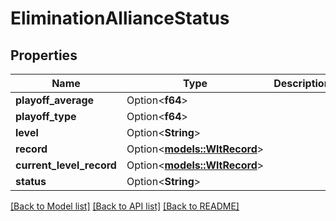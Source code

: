 # EliminationAllianceStatus

## Properties

Name | Type | Description | Notes
------------ | ------------- | ------------- | -------------
**playoff_average** | Option<**f64**> |  | [optional]
**playoff_type** | Option<**f64**> |  | [optional]
**level** | Option<**String**> |  | [optional]
**record** | Option<[**models::WltRecord**](WLT_Record.md)> |  | [optional]
**current_level_record** | Option<[**models::WltRecord**](WLT_Record.md)> |  | [optional]
**status** | Option<**String**> |  | [optional]

[[Back to Model list]](../README.md#documentation-for-models) [[Back to API list]](../README.md#documentation-for-api-endpoints) [[Back to README]](../README.md)


